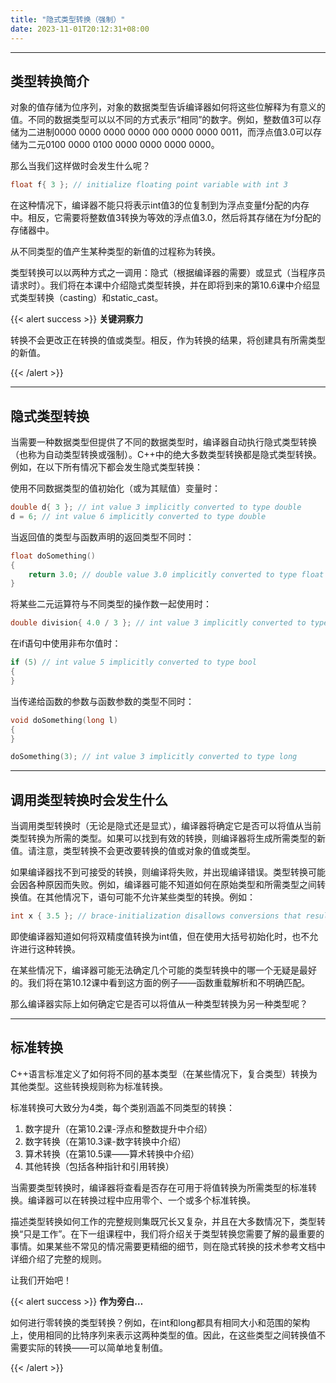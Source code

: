 ```yaml
---
title: "隐式类型转换（强制）"
date: 2023-11-01T20:12:31+08:00
---
```


***
## 类型转换简介

对象的值存储为位序列，对象的数据类型告诉编译器如何将这些位解释为有意义的值。不同的数据类型可以以不同的方式表示“相同”的数字。例如，整数值3可以存储为二进制0000 0000 0000 0000 000 0000 0000 0011，而浮点值3.0可以存储为二元0100 0000 0100 0000 0000 0000 0000。



那么当我们这样做时会发生什么呢？

```C++
float f{ 3 }; // initialize floating point variable with int 3
```

在这种情况下，编译器不能只将表示int值3的位复制到为浮点变量f分配的内存中。相反，它需要将整数值3转换为等效的浮点值3.0，然后将其存储在为f分配的存储器中。

从不同类型的值产生某种类型的新值的过程称为转换。

类型转换可以以两种方式之一调用：隐式（根据编译器的需要）或显式（当程序员请求时）。我们将在本课中介绍隐式类型转换，并在即将到来的第10.6课中介绍显式类型转换（casting）和static_cast。

{{< alert success >}}
**关键洞察力**

转换不会更改正在转换的值或类型。相反，作为转换的结果，将创建具有所需类型的新值。

{{< /alert >}}

***
## 隐式类型转换

当需要一种数据类型但提供了不同的数据类型时，编译器自动执行隐式类型转换（也称为自动类型转换或强制）。C++中的绝大多数类型转换都是隐式类型转换。例如，在以下所有情况下都会发生隐式类型转换：

使用不同数据类型的值初始化（或为其赋值）变量时：

```C++
double d{ 3 }; // int value 3 implicitly converted to type double
d = 6; // int value 6 implicitly converted to type double
```

当返回值的类型与函数声明的返回类型不同时：

```C++
float doSomething()
{
    return 3.0; // double value 3.0 implicitly converted to type float
}
```

将某些二元运算符与不同类型的操作数一起使用时：

```C++
double division{ 4.0 / 3 }; // int value 3 implicitly converted to type double
```

在if语句中使用非布尔值时：

```C++
if (5) // int value 5 implicitly converted to type bool
{
}
```

当传递给函数的参数与函数参数的类型不同时：

```C++
void doSomething(long l)
{
}

doSomething(3); // int value 3 implicitly converted to type long
```

***
## 调用类型转换时会发生什么

当调用类型转换时（无论是隐式还是显式），编译器将确定它是否可以将值从当前类型转换为所需的类型。如果可以找到有效的转换，则编译器将生成所需类型的新值。请注意，类型转换不会更改要转换的值或对象的值或类型。

如果编译器找不到可接受的转换，则编译将失败，并出现编译错误。类型转换可能会因各种原因而失败。例如，编译器可能不知道如何在原始类型和所需类型之间转换值。在其他情况下，语句可能不允许某些类型的转换。例如：

```C++
int x { 3.5 }; // brace-initialization disallows conversions that result in data loss
```

即使编译器知道如何将双精度值转换为int值，但在使用大括号初始化时，也不允许进行这种转换。

在某些情况下，编译器可能无法确定几个可能的类型转换中的哪一个无疑是最好的。我们将在第10.12课中看到这方面的例子——函数重载解析和不明确匹配。

那么编译器实际上如何确定它是否可以将值从一种类型转换为另一种类型呢？

***
## 标准转换

C++语言标准定义了如何将不同的基本类型（在某些情况下，复合类型）转换为其他类型。这些转换规则称为标准转换。

标准转换可大致分为4类，每个类别涵盖不同类型的转换：

1. 数字提升（在第10.2课-浮点和整数提升中介绍）
2. 数字转换（在第10.3课-数字转换中介绍）
3. 算术转换（在第10.5课——算术转换中介绍）
4. 其他转换（包括各种指针和引用转换）


当需要类型转换时，编译器将查看是否存在可用于将值转换为所需类型的标准转换。编译器可以在转换过程中应用零个、一个或多个标准转换。

描述类型转换如何工作的完整规则集既冗长又复杂，并且在大多数情况下，类型转换“只是工作”。在下一组课程中，我们将介绍关于类型转换您需要了解的最重要的事情。如果某些不常见的情况需要更精细的细节，则在隐式转换的技术参考文档中详细介绍了完整的规则。

让我们开始吧！

{{< alert success >}}
**作为旁白…**

如何进行零转换的类型转换？例如，在int和long都具有相同大小和范围的架构上，使用相同的比特序列来表示这两种类型的值。因此，在这些类型之间转换值不需要实际的转换——可以简单地复制值。

{{< /alert >}}

